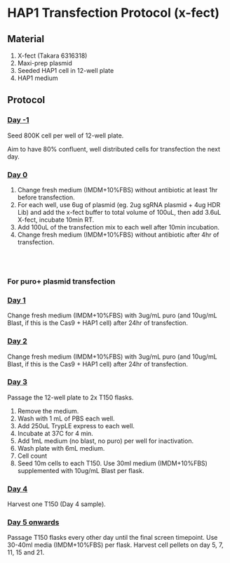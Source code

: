 # HAP1 Transfection Protocol (x-fect)

## Material
1) X-fect (Takara 6316318)
2) Maxi-prep plasmid
3) Seeded HAP1 cell in 12-well plate
4) HAP1 medium

## Protocol

### <ins> Day -1 </ins>
Seed 800K cell per well of 12-well plate. 

Aim to have 80% confluent, well distributed cells for transfection the next day.

### <ins> Day 0 </ins>
1)	Change fresh medium (IMDM+10%FBS) without antibiotic at least 1hr before transfection.
2)	For each well, use 6ug of plasmid (eg. 2ug sgRNA plasmid + 4ug HDR Lib) and add the x-fect buffer to total volume of 100uL, then add 3.6uL X-fect, incubate 10min RT.
3)	Add 100uL of the transfection mix to each well after 10min incubation.
4)	Change fresh medium (IMDM+10%FBS) without antibiotic after 4hr of transfection.

</br>
</br>

### For puro+ plasmid transfection
### <ins> Day 1 </ins>
Change fresh medium (IMDM+10%FBS) with 3ug/mL puro (and 10ug/mL Blast, if this is the Cas9 + HAP1 cell) after 24hr of transfection.

### <ins> Day 2 </ins>
Change fresh medium (IMDM+10%FBS) with 3ug/mL puro (and 10ug/mL Blast, if this is the Cas9 + HAP1 cell) after 24hr of transfection.

### <ins> Day 3 </ins>
Passage the 12-well plate to 2x T150 flasks.
1)	Remove the medium.
2)	Wash with 1 mL of PBS each well.
3)	Add 250uL TrypLE express to each well.
4)	Incubate at 37C for 4 min.
5)	Add 1mL medium (no blast, no puro) per well for inactivation.
6)	Wash plate with 6mL medium.
7)	Cell count
8)	Seed 10m cells to each T150. Use 30ml medium (IMDM+10%FBS) supplemented with 10ug/mL Blast per flask.

### <ins> Day 4 </ins>
Harvest one T150 (Day 4 sample).

### <ins> Day 5 onwards </ins>
Passage T150 flasks every other day until the final screen timepoint. Use 30-40ml media (IMDM+10%FBS) per flask. 
Harvest cell pellets on day 5, 7, 11, 15 and 21. 

